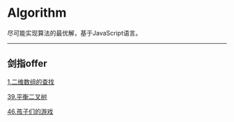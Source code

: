# Algorithm

尽可能实现算法的最优解，基于JavaScript语言。

---

## 剑指offer

[1.二维数组的查找](File:///剑指offer/1.二维数组的查找/README.md)

[39.平衡二叉树](https://github.com/starkmage/Algorithm/tree/master/%E5%89%91%E6%8C%87offer/39.%E5%B9%B3%E8%A1%A1%E4%BA%8C%E5%8F%89%E6%A0%91)

[46.孩子们的游戏](https://github.com/starkmage/Algorithm/tree/master/%E5%89%91%E6%8C%87offer/46.%E5%AD%A9%E5%AD%90%E4%BB%AC%E7%9A%84%E6%B8%B8%E6%88%8F)
